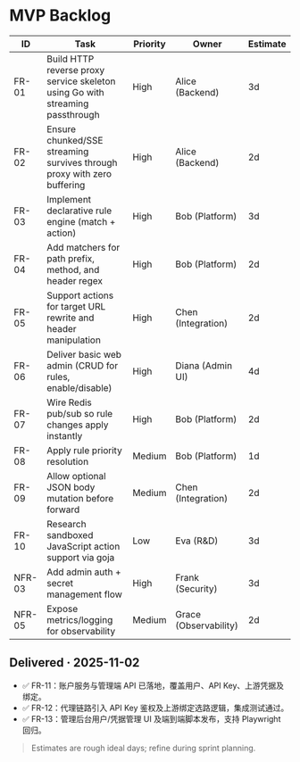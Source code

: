 # MVP Backlog

| ID | Task | Priority | Owner | Estimate |
| --- | --- | --- | --- | --- |
| FR-01 | Build HTTP reverse proxy service skeleton using Go with streaming passthrough | High | Alice (Backend) | 3d |
| FR-02 | Ensure chunked/SSE streaming survives through proxy with zero buffering | High | Alice (Backend) | 2d |
| FR-03 | Implement declarative rule engine (match + action) | High | Bob (Platform) | 3d |
| FR-04 | Add matchers for path prefix, method, and header regex | High | Bob (Platform) | 2d |
| FR-05 | Support actions for target URL rewrite and header manipulation | High | Chen (Integration) | 2d |
| FR-06 | Deliver basic web admin (CRUD for rules, enable/disable) | High | Diana (Admin UI) | 4d |
| FR-07 | Wire Redis pub/sub so rule changes apply instantly | High | Bob (Platform) | 2d |
| FR-08 | Apply rule priority resolution | Medium | Bob (Platform) | 1d |
| FR-09 | Allow optional JSON body mutation before forward | Medium | Chen (Integration) | 2d |
| FR-10 | Research sandboxed JavaScript action support via goja | Low | Eva (R&D) | 3d |
| NFR-03 | Add admin auth + secret management flow | High | Frank (Security) | 3d |
| NFR-05 | Expose metrics/logging for observability | Medium | Grace (Observability) | 2d |

## Delivered · 2025-11-02
- ✅ FR-11：账户服务与管理端 API 已落地，覆盖用户、API Key、上游凭据及绑定。
- ✅ FR-12：代理链路引入 API Key 鉴权及上游绑定选路逻辑，集成测试通过。
- ✅ FR-13：管理后台用户/凭据管理 UI 及端到端脚本发布，支持 Playwright 回归。

> Estimates are rough ideal days; refine during sprint planning.
